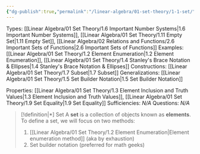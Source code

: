```yaml
---
{"dg-publish":true,"permalink":"/linear-algebra/01-set-theory/1-1-set/","tags":["Type/Definition","Topic/Linear_Algebra","Type/Example"]}
---
```


Types: [[Linear Algebra/01 Set Theory/1.6 Important Number Systems\|1.6 Important Number Systems]], [[Linear Algebra/01 Set Theory/1.11 Empty Set\|1.11 Empty Set]], [[Linear Algebra/02 Relations and Functions/2.6 Important Sets of Functions\|2.6 Important Sets of Functions]]
Examples: [[Linear Algebra/01 Set Theory/1.2 Element Enumeration\|1.2 Element Enumeration]], [[Linear Algebra/01 Set Theory/1.4 Stanley's Brace Notation & Ellipses\|1.4 Stanley's Brace Notation & Ellipses]]
Constructions: [[Linear Algebra/01 Set Theory/1.7 Subset\|1.7 Subset]]
Generalizations: [[Linear Algebra/01 Set Theory/1.5 Set Builder Notation\|1.5 Set Builder Notation]]

Properties: [[Linear Algebra/01 Set Theory/1.3 Element Inclusion and Truth Values\|1.3 Element Inclusion and Truth Values]], [[Linear Algebra/01 Set Theory/1.9 Set Equality\|1.9 Set Equality]]
Sufficiencies: *N/A*
Questions: *N/A*

> [!definition|*] Set
> A **set** is a collection of objects known as **elements**. To define a set, we will focus on two methods:
> 1. [[Linear Algebra/01 Set Theory/1.2 Element Enumeration\|Element enumeration method]] (aka by exhaustion)
> 2. Set builder notation (preferred for math geeks)
